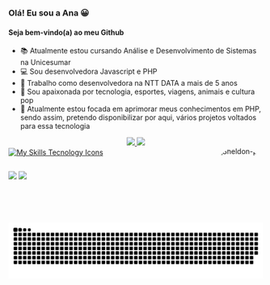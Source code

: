 ### Olá! Eu sou a Ana 😀
#### Seja bem-vindo(a) ao meu Github

- 📚 Atualmente estou cursando Análise e Desenvolvimento de Sistemas na Unicesumar
- 💻 Sou desenvolvedora Javascript e PHP
- 🌟 Trabalho como desenvolvedora na NTT DATA a mais de 5 anos
- 🤘  Sou apaixonada por tecnologia, esportes, viagens, animais e cultura pop
- 🌱 Atualmente estou focada em aprimorar meus conhecimentos em PHP, sendo assim, pretendo disponibilizar por aqui, vários projetos voltados para essa tecnologia
   
<div align="center">
  <a href="https://github.com/carolqueirozp">
  <img height="180em" src="https://github-readme-stats.vercel.app/api?username=carolqueirozp&show_icons=true&theme=dracula&include_all_commits=true&count_private=true"/>
  <img height="180em" src="https://github-readme-stats.vercel.app/api/top-langs/?username=carolqueirozp&layout=compact&langs_count=7&theme=dracula"/>
</div>

<div style="display: inline_block">
  <img align="center" alt="My Skills Tecnology Icons" height="120" width="120"  src="https://skillicons.dev/icons?i=javascript,nodejs,php" />
  <img align="right" alt="Sheldon-pic" height="150" style="border-radius:50px;"    src="https://tenor.com/view/young-sheldon-spock-long-live-and-prosper-star-trek-sheldon-cooper-gif-15844681.gif">
</div>

##

<div> 
  <a href = "mailto:carolqueiroz.ti@gmail.com"><img src="https://img.shields.io/badge/-Gmail-%23333?style=for-the-badge&logo=gmail&logoColor=white" target="_blank"></a>
  <a href="https://www.linkedin.com/in/anaqueirozpapa" target="_blank"><img src="https://img.shields.io/badge/-LinkedIn-%230077B5?style=for-the-badge&logo=linkedin&logoColor=white" target="_blank"></a> 
   
  ![Snake animation](https://raw.githubusercontent.com/carolqueirozp/carolqueirozp/output/github-contribution-grid-snake.svg)
 
</div>
